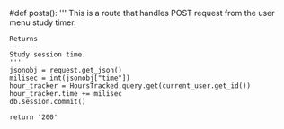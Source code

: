 #def posts():
    '''
    This is a route that handles POST request from the user menu study timer.

    Returns
    -------
    Study session time.
    '''
    jsonobj = request.get_json()
    milisec = int(jsonobj["time"])
    hour_tracker = HoursTracked.query.get(current_user.get_id())
    hour_tracker.time += milisec
    db.session.commit()

    return '200'
